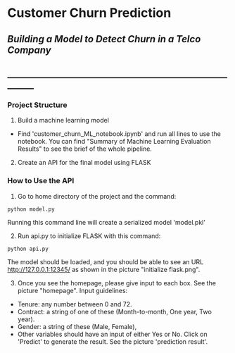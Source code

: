# Customer Churn Prediction
## *Building a Model to Detect Churn in a Telco Company*
## ________________________________________________________

### Project Structure
1. Build a machine learning model
  - Find 'customer_churn_ML_notebook.ipynb' and run all lines to use the notebook. You can find "Summary of Machine Learning Evaluation Results" to see the brief of the whole pipeline.
2. Create an API for the final model using FLASK

### How to Use the API
1. Go to home directory of the project and the command:
```
python model.py
```
Running this command line will create a serialized model 'model.pkl'

2. Run api.py to initialize FLASK with this command:
```
python api.py
```
The model should be loaded, and you should be able to see an URL http://127.0.0.1:12345/ as shown in the picture "initialize flask.png".

3. Once you see the homepage, please give input to each box. See the picture "homepage".
Input guidelines:
  - Tenure: any number between 0 and 72.
  - Contract: a string of one of these (Month-to-month, One year, Two year).
  - Gender: a string of these (Male, Female),
  - Other variables should have an input of either Yes or No.
Click on 'Predict' to generate the result. See the picture 'prediction result'.
